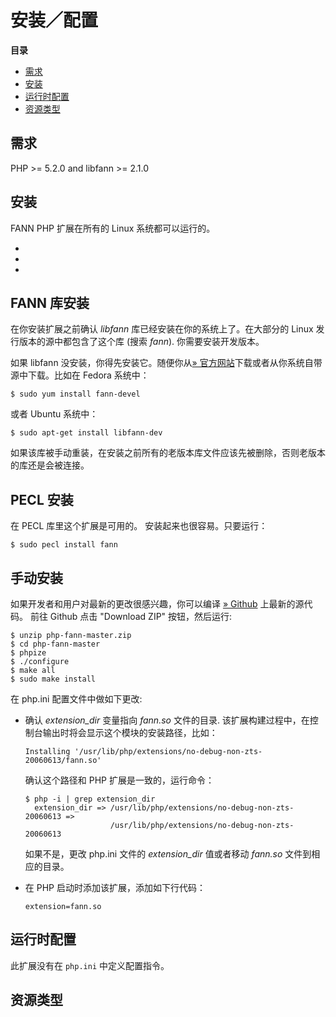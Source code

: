 安装／配置
==========

**目录**

-   [需求](/fann/setup.html#需求)
-   [安装](/fann/setup.html#安装)
-   [运行时配置](/fann/setup.html#运行时配置)
-   [资源类型](/fann/setup.html#资源类型)

需求
----

PHP \>= 5.2.0 and libfann \>= 2.1.0

安装
----

FANN PHP 扩展在所有的 Linux 系统都可以运行的。

-   <a href="/fann/setup.html#FANN%20库安装" class="xref"></a>
-   <a href="/fann/setup.html#PECL%20安装" class="xref"></a>
-   <a href="/fann/setup.html#手动安装" class="xref"></a>

FANN 库安装
-----------

在你安装扩展之前确认 *libfann* 库已经安装在你的系统上了。在大部分的
Linux 发行版本的源中都包含了这个库 (搜索 *fann*). 你需要安装开发版本。

如果 libfann
没安装，你得先安装它。随便你从<a href="http://leenissen.dk/fann/wp/" class="link external">» 官方网站</a>下载或者从你系统自带源中下载。比如在
Fedora 系统中：


    $ sudo yum install fann-devel

或者 Ubuntu 系统中：


    $ sudo apt-get install libfann-dev

如果该库被手动重装，在安装之前所有的老版本库文件应该先被删除，否则老版本的库还是会被连接。

PECL 安装
---------

在 PECL 库里这个扩展是可用的。 安装起来也很容易。只要运行：


    $ sudo pecl install fann

手动安装
--------

如果开发者和用户对最新的更改很感兴趣，你可以编译
<a href="https://github.com/bukka/php-fann" class="link external">» Github</a>
上最新的源代码。 前往 Github 点击 "Download ZIP" 按钮，然后运行:


    $ unzip php-fann-master.zip
    $ cd php-fann-master
    $ phpize
    $ ./configure
    $ make all
    $ sudo make install

在 php.ini 配置文件中做如下更改:

-   确认 *extension\_dir* 变量指向 *fann.so* 文件的目录.
    该扩展构建过程中，在控制台输出时将会显示这个模块的安装路径，比如：


        Installing '/usr/lib/php/extensions/no-debug-non-zts-20060613/fann.so'

    确认这个路径和 PHP 扩展是一致的，运行命令：


        $ php -i | grep extension_dir
          extension_dir => /usr/lib/php/extensions/no-debug-non-zts-20060613 =>
                           /usr/lib/php/extensions/no-debug-non-zts-20060613

    如果不是，更改 php.ini 文件的 *extension\_dir* 值或者移动 *fann.so*
    文件到相应的目录。

-   在 PHP 启动时添加该扩展，添加如下行代码：


        extension=fann.so

运行时配置
----------

此扩展没有在 `php.ini` 中定义配置指令。

资源类型
--------
